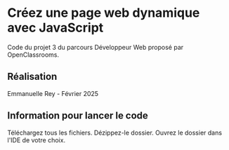 # Créez une page web dynamique avec JavaScript
Code du projet 3 du parcours Développeur Web proposé par OpenClassrooms.
## Réalisation
Emmanuelle Rey - Février 2025
## Information pour lancer le code
Téléchargez tous les fichiers. Dézippez-le dossier. Ouvrez le dossier dans l'IDE de votre choix.
